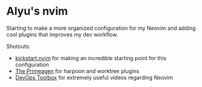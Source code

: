 # Alyu's nvim

Starting to make a more organized configuration for my Neovim and adding cool plugins that improves my
 dev workflow.

Shotouts: 
- [kickstart.nvim](https://github.com/nvim-lua/kickstart.nvim) for making an incredible starting point for this configuration
- [The Primeagen](https://github.com/ThePrimeagen) for harpoon and worktree plugins
- [DevOps Toolbox](https://www.youtube.com/@devopstoolbox) for extremely useful videos regarding Neovim

